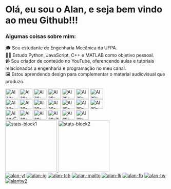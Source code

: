 <!DOCTYPE html>
<html lang="br">
<head>
    <meta charset="UTF-8">
</head>
<body>
<h1>Olá, eu sou o Alan, e seja bem vindo ao meu Github!!! </h1>
<h3> Algumas coisas sobre mim: </h3>
<p>
    🎓 Sou estudante de Engenharia Mecânica da UFPA. <br>
    👨‍💻 Estudo Python, JavaScript, C++ e MATLAB como objetivo pessoal. <br>
    📹 Sou criador de conteúdo no YouTube, oferencendo aulas e tutoriais relacionados a engenharia e programação no meu canal. <br>
    🖼️ Estou aprendendo design para complementar o material audiovisual que produzo. <br>
</p>
<div style="display: inline-block">
    <img alt="Alan-photoshop" height="30" width="40" src="https://cdn.jsdelivr.net/gh/devicons/devicon/icons/photoshop/photoshop-plain.svg" />
    <img alt="Alan-Illustrator" height="30" width="40" src="https://cdn.jsdelivr.net/gh/devicons/devicon/icons/illustrator/illustrator-plain.svg" />
    <img alt="Alan-premiere" height="30" width="40" src="https://cdn.jsdelivr.net/gh/devicons/devicon/icons/premierepro/premierepro-plain.svg" />
    <img alt="Alan-afterefects" height="30" width="40" src="https://cdn.jsdelivr.net/gh/devicons/devicon/icons/aftereffects/aftereffects-plain.svg" />
    <img alt="Alan-webstorm" height="30" width="40" src="https://cdn.jsdelivr.net/gh/devicons/devicon/icons/webstorm/webstorm-original.svg" />
    <img alt="Alan-pycharm" height="30" width="40" src="https://cdn.jsdelivr.net/gh/devicons/devicon/icons/pycharm/pycharm-original.svg" />
    <img alt="Alan-jpy" height="30" width="40" src="https://cdn.jsdelivr.net/gh/devicons/devicon/icons/jupyter/jupyter-original-wordmark.svg" />

</div> <br>

<div style="display: inline-block">
    <img alt="Alan-photoshop" height="30" width="40" src="https://cdn.jsdelivr.net/gh/devicons/devicon/icons/photoshop/photoshop-plain.svg" />
    <img alt="Alan-Illustrator" height="30" width="40" src="https://cdn.jsdelivr.net/gh/devicons/devicon/icons/illustrator/illustrator-plain.svg" />
    <img alt="Alan-premiere" height="30" width="40" src="https://cdn.jsdelivr.net/gh/devicons/devicon/icons/premierepro/premierepro-plain.svg" />
    <img alt="Alan-afterefects" height="30" width="40" src="https://cdn.jsdelivr.net/gh/devicons/devicon/icons/aftereffects/aftereffects-plain.svg" />
    <img alt="Alan-webstorm" height="30" width="40" src="https://cdn.jsdelivr.net/gh/devicons/devicon/icons/webstorm/webstorm-original.svg" />
    <img alt="Alan-pycharm" height="30" width="40" src="https://cdn.jsdelivr.net/gh/devicons/devicon/icons/pycharm/pycharm-original.svg" />
    <img alt="Alan-jpy" height="30" width="40" src="https://cdn.jsdelivr.net/gh/devicons/devicon/icons/jupyter/jupyter-original-wordmark.svg" />

</div>

<div style="display: inline-block">
    <img alt="Alan-C" height="30" width="40" src="https://cdn.jsdelivr.net/gh/devicons/devicon/icons/c/c-original.svg" />
    <img alt="Alan-py" height="30" width="40" src="https://cdn.jsdelivr.net/gh/devicons/devicon/icons/python/python-original.svg" />
    <img alt="Alan-matlab" height="30" width="40" src="https://cdn.jsdelivr.net/gh/devicons/devicon/icons/matlab/matlab-original.svg" />
    <img alt="Alan-js" height="30" width="40" src="https://cdn.jsdelivr.net/gh/devicons/devicon/icons/javascript/javascript-original.svg" />
    <img alt="Alan-html" height="30" width="40" src="https://cdn.jsdelivr.net/gh/devicons/devicon/icons/html5/html5-original.svg" />
    <img alt="Alan-CSS" height="30" width="40" src="https://cdn.jsdelivr.net/gh/devicons/devicon/icons/css3/css3-original.svg" />
</div>


<div style="display: inline"> <br>
    <a href="https://github.com/Ahmiranda">
        <img alt="stats-block1" height="160em"   src="https://github-readme-stats.vercel.app/api?username=Ahmiranda&show_icons=true&theme=algolia&include_all_commits=true&count_private=true&layout=compact"/>
        <img alt="stats-block2" height="160em"   src="https://github-readme-stats.vercel.app/api/top-langs/?username=Ahmiranda&layout=compact&langs_count=16&theme=algolia"/>

</div>


<div>
    <a href="https://www.youtube.com/engenhado" target="_blank"><img alt="alan-yt" src="https://img.shields.io/badge/YouTube-FF0000?style=for-the-badge&logo=youtube&logoColor=white" target="_blank"></a>
    <a href="https://instagram.com/engenhado.ig" target="_blank"><img alt="alan-ig" src="https://img.shields.io/badge/-Instagram-%23E4405F?style=for-the-badge&logo=instagram&logoColor=white" target="_blank"></a>
    <a href="https://www.twitch.tv/engenhado" target="_blank"><img alt="alan-tch" src="https://img.shields.io/badge/Twitch-9146FF?style=for-the-badge&logo=twitch&logoColor=white" target="_blank"></a>
    <a href = "mailto:engenhadocanal@gmail.com"><img alt="alan-mailto" src="https://img.shields.io/badge/-Gmail-%23333?style=for-the-badge&logo=gmail&logoColor=white" target="_blank"></a>
    <a href="https://www.linkedin.com/in/ahpmiranda/" target="_blank"><img alt="alan-lk" src="https://img.shields.io/badge/-LinkedIn-%230077B5?style=for-the-badge&logo=linkedin&logoColor=white" target="_blank"></a>
    <a href="https://www.facebook.com/Engenhado1" target="_blank"><img alt="alan-fb" src="https://img.shields.io/badge/Facebook-1877F2?style=for-the-badge&logo=facebook&logoColor=white" ></a>
    <a href="https://twitter.com/ahpqmiranda" target="_blank"><img alt="alan-tw" src="https://img.shields.io/badge/Twitter-1DA1F2?style=for-the-badge&logo=twitter&logoColor=white" ></a>
    <a href="https://twitter.com/Engenhado1" target="_blank"><img alt="alantw2" src="https://img.shields.io/badge/Twitter-1DA1F2?style=for-the-badge&logo=twitter&logoColor=white" ></a>


</div>
</body>
</html>
